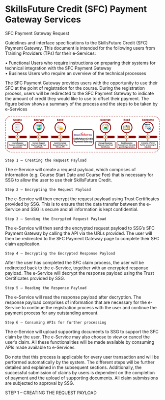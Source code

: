 # SkillsFuture Credit (SFC) Payment Gateway Services
SFC Payment Gateway Request


Guidelines and interface specifications to the SkillsFuture Credit (SFC) Payment Gateway. This document is intended for the following users from Training Providers (TPs) for their e-Services:

•	Functional Users who require instructions on preparing their systems for technical integration with the SFC Payment Gateway <br>
•	Business Users who require an overview of the technical processes


The SFC Payment Gateway provides users with the opportunity to use their SFC at the point of registration for the course. During the registration process, users will be redirected to the SFC Payment Gateway to indicate the amount of credit they would like to use to offset their payment. 
The figure below shows a summary of the process and the steps to be taken by e-Services

![](img/payment_process.png?raw=true "Payment Flow")


 	Step 1 – Creating the Request Payload
The e-Service will create a request payload, which comprises of information (e.g. Course Start Date and Course Fee) that is necessary for SSG to allow the user to use their SkillsFuture Credit.

 	Step 2 – Encrypting the Request Payload
The e-Service will then encrypt the request payload using Trust Certificates provided by SSG. This is to ensure that the data transfer between the e-Service and SSG is secure and all information is kept confidential. 

 	Step 3 – Sending the Encrypted Request Payload
The e-Service will then send the encrypted request payload to SSG’s SFC Payment Gateway by calling the API via the URLs provided. The user will then be redirected to the SFC Payment Gateway page to complete their SFC claim application.

 	Step 4 – Decrypting the Encrypted Response Payload
After the user has completed the SFC claim process, the user will be redirected back to the e-Service, together with an encrypted response payload. The e-Service will decrypt the response payload using the Trust Certificates provided by SSG.

 	Step 5 – Reading the Response Payload
The e-Service will read the response payload after decryption. The response payload comprises of information that are necessary for the e-Service to continue the registration process with the user and continue the payment process for any outstanding amount.

 	Step 6 – Consuming APIs for further processing
The e-Service will upload supporting documents to SSG to support the SFC claim by the user. The e-Service may also choose to view or cancel the user’s claim. All these functionalities will be made available by consuming APIs made available to e-Services.

Do note that this process is applicable for every user transaction and will be performed automatically by the system. The different steps will be further detailed and explained in the subsequent sections.
Additionally, the successful submission of claims by users is dependent on the completion of payment and the upload of supporting documents. All claim submissions are subjected to approval by SSG.



STEP 1 – CREATING THE REQUEST PAYLOAD
